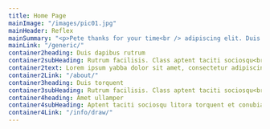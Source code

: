 ```yaml
---
title: Home Page
mainImage: "/images/pic01.jpg"
mainHeader: Reflex
mainSummary: "<p>Pete thanks for your time<br /> adipiscing elit. Duis dapibus rutrum facilisis.<br />Class aptent taciti sociosqu torquent.</p>"
mainLink: "/generic/"
container2heading: Duis dapibus rutrum
container2subHeading: Rutrum facilisis. Class aptent taciti sociosqu<br />litora torquent et conubia etiam nostra.
container2text: Lorem ipsum yabba dolor sit amet, consectetur adipiscing elit. Duis dapibus rutrum facilisis. Class aptent tsociosqu ad litora torquent per conubia nostra, per inceptos himenaeos malesuada fames ac turpis egestas. In non lorem amet. Duis dapibus rutrum facilisis. Class aptent taciti sociosqu ad litora torquent per conubia nostra, per inceptos himenaeos. Etiam tristique eu nibh.
container2Link: "/about/"
container3heading: Duis torquent
container3subHeading: Rutrum facilisis. Class aptent taciti sociosqu<br />litora torquent et conubia etiam nostra.
container4heading: Amet ullamper
container4subHeading: Aptent taciti sociosqu litora torquent et conubia sed etiam.<br/> Phasellus convallis elit id ullamcorper pulvinar. Duis aliquam<br />turpis mauris, ultricies erat malesuada quis.
container4Link: "/info/draw/"
---
```

